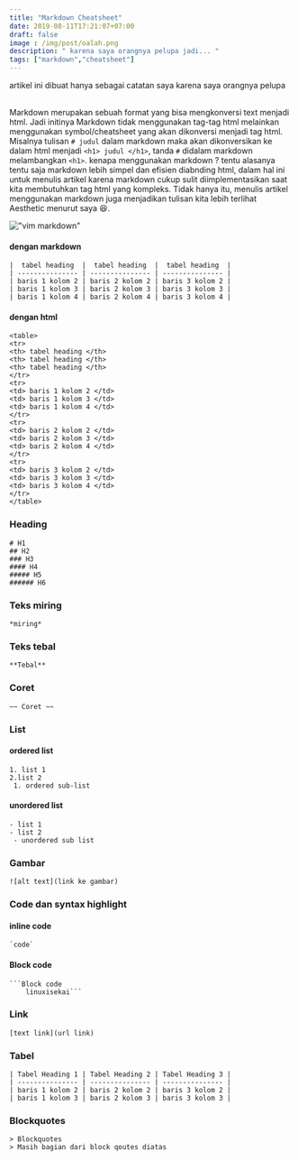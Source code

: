 ```yaml
---
title: "Markdown Cheatsheet"
date: 2019-08-11T17:21:07+07:00
draft: false
image : /img/post/oalah.png
description: " karena saya orangnya pelupa jadi... "
tags: ["markdown","cheatsheet"]
---
```

<div class="no-border">
artikel ini dibuat hanya sebagai catatan saya karena saya orangnya pelupa 
</div>
<br/>

Markdown merupakan sebuah format yang bisa mengkonversi text menjadi html. 
Jadi initinya Markdown tidak menggunakan tag-tag html melainkan menggunakan symbol/cheatsheet 
yang akan dikonversi menjadi tag html. 
Misalnya tulisan `# judul` dalam markdown maka akan dikonversikan ke dalam html menjadi `<h1> judul </h1>`, 
tanda `#` didalam markdown melambangkan `<h1>`. kenapa menggunakan markdown ? tentu 
alasanya tentu saja markdown lebih simpel dan efisien diabnding html, dalam hal ini untuk menulis artikel 
karena markdown cukup sulit diimplementasikan saat kita membutuhkan tag html yang kompleks.
Tidak hanya itu, menulis artikel menggunakan markdown juga menjadikan tulisan kita lebih terlihat Aesthetic
menurut saya 😆.


!["vim markdown"](/img/post/vim-markdown.png)


#### dengan markdown

```
|  tabel heading  |  tabel heading  |  tabel heading  |
| --------------- | --------------- | --------------- |
| baris 1 kolom 2 | baris 2 kolom 2 | baris 3 kolom 2 |
| baris 1 kolom 3 | baris 2 kolom 3 | baris 3 kolom 3 |
| baris 1 kolom 4 | baris 2 kolom 4 | baris 3 kolom 4 |
```

#### dengan html

```
<table>
<tr>
<th> tabel heading </th>
<th> tabel heading </th>
<th> tabel heading </th>
</tr>
<tr>
<td> baris 1 kolom 2 </td>
<td> baris 1 kolom 3 </td>
<td> baris 1 kolom 4 </td>
</tr>
<tr>
<td> baris 2 kolom 2 </td>
<td> baris 2 kolom 3 </td>
<td> baris 2 kolom 4 </td>
</tr>
<tr>
<td> baris 3 kolom 2 </td>
<td> baris 3 kolom 3 </td>
<td> baris 3 kolom 4 </td>
</tr>
</table>
```

### Heading

```
# H1
## H2
### H3
#### H4
##### H5
###### H6
```

### Teks miring

```
*miring*
```

### Teks tebal

```
**Tebal**
```

### Coret

```
~~ Coret ~~
```

### List
#### ordered list

```
1. list 1
2.list 2
 1. ordered sub-list
```

#### unordered list

```
- list 1
- list 2
 - unordered sub list
```

### Gambar

```
![alt text](link ke gambar)
```

### Code dan syntax highlight
#### inline code

```
`code`
```
#### Block code

```
```Block code
    linuxisekai```
```

### Link

```
[text link](url link)
```

### Tabel

```
| Tabel Heading 1 | Tabel Heading 2 | Tabel Heading 3 |
| --------------- | --------------- | --------------- |
| baris 1 kolom 2 | baris 2 kolom 2 | baris 3 kolom 2 |
| baris 1 kolom 3 | baris 2 kolom 3 | baris 3 kolom 3 |
```

### Blockquotes

```
> Blockquotes
> Masih bagian dari block qoutes diatas
```

